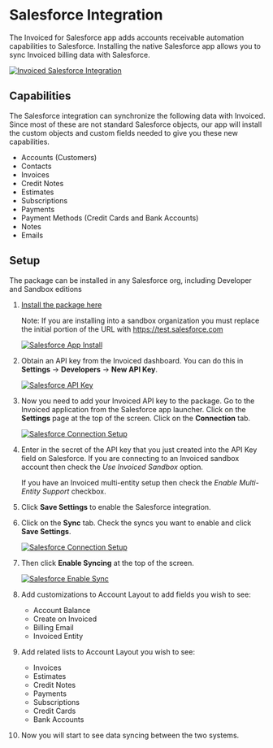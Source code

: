 # Salesforce Integration

The Invoiced for Salesforce app adds accounts receivable automation capabilities to Salesforce. Installing the native Salesforce app allows you to sync Invoiced billing data with Salesforce.

[![Invoiced Salesforce Integration](/docs/img/salesforce-integration.png)](/docs/img/salesforce-integration.png)

## Capabilities

The Salesforce integration can synchronize the following data with Invoiced. Since most of these are not standard Salesforce objects, our app will install the custom objects and custom fields needed to give you these new capabilities. 
- Accounts (Customers)
- Contacts
- Invoices
- Credit Notes
- Estimates
- Subscriptions
- Payments
- Payment Methods (Credit Cards and Bank Accounts)
- Notes
- Emails

## Setup

The package can be installed in any Salesforce org, including Developer and Sandbox editions

1. [Install the package here](https://login.salesforce.com/packaging/installPackage.apexp?p0=04t1U000007Y14x)

   Note: If you are installing into a sandbox organization you must replace the initial portion of the URL with https://test.salesforce.com

   [![Salesforce App Install](/docs/img/salesforce-app-install.png)](/docs/img/salesforce-app-install.png)

2. Obtain an API key from the Invoiced dashboard. You can do this in **Settings** &rarr; **Developers** &rarr; **New API Key**.

   [![Salesforce API Key](/docs/img/salesforce-api-key.png)](/docs/img/salesforce-api-key.png)

3. Now you need to add your Invoiced API key to the package. Go to the Invoiced application from the Salesforce app launcher. Click on the **Settings** page at the top of the screen. Click on the **Connection** tab.

   [![Salesforce Connection Setup](/docs/img/salesforce-connection-setup.png)](/docs/img/salesforce-connection-setup.png)

4. Enter in the secret of the API key that you just created into the API Key field on Salesforce. If you are connecting to an Invoiced sandbox account then check the *Use Invoiced Sandbox* option.

   If you have an Invoiced multi-entity setup then check the *Enable Multi-Entity Support* checkbox.

5. Click **Save Settings** to enable the Salesforce integration.

6. Click on the **Sync** tab. Check the syncs you want to enable and click **Save Settings**.

   [![Salesforce Connection Setup](/docs/img/salesforce-sync-settings.png)](/docs/img/salesforce-sync-settings.png)

7. Then click **Enable Syncing** at the top of the screen.

   [![Salesforce Enable Sync](/docs/img/salesforce-enable-sync.png)](/docs/img/salesforce-enable-sync.png)

8. Add customizations to Account Layout to add fields you wish to see:
   - Account Balance
   - Create on Invoiced
   - Billing Email
   - Invoiced Entity

9. Add related lists to Account Layout you wish to see:
   - Invoices
   - Estimates
   - Credit Notes
   - Payments
   - Subscriptions
   - Credit Cards
   - Bank Accounts

10. Now you will start to see data syncing between the two systems.
